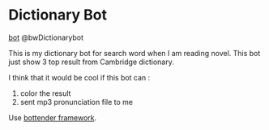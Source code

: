 # Dictionary Bot 

[bot](http://t.me/bwDictionarybot) @bwDictionarybot


This is my dictionary bot for search word when I am reading novel. This bot just
show 3 top result from Cambridge dictionary.

I think that it would be cool if this bot can :

1. color the result
2. sent mp3 pronunciation file to me


Use [bottender framework](https://github.com/Yoctol/bottender).
